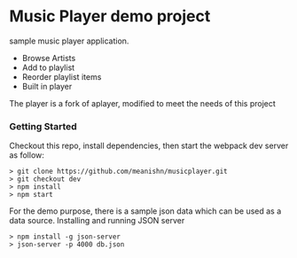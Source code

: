 # Music Player demo project
sample music player application.
- Browse Artists
- Add to playlist
- Reorder playlist items
- Built in player

The player is a fork of aplayer, modified to meet the needs of this project
### Getting Started

Checkout this repo, install dependencies, then start the webpack dev server as follow:

```
> git clone https://github.com/meanishn/musicplayer.git
> git checkout dev
> npm install
> npm start
```

For the demo purpose, there is a sample json data which can be used as a data source.
Installing and running JSON server

```
> npm install -g json-server
> json-server -p 4000 db.json
```